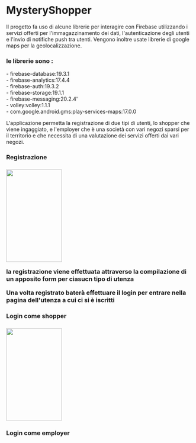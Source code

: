 # MysteryShopper

Il progetto fa uso di alcune librerie per interagire con Firebase utilizzando i servizi offerti per l'immagazzinamento dei dati, l'autenticazione degli utenti e l'invio di notifiche push tra utenti. Vengono inoltre usate librerie di google maps per la geolocalizzazione.

<h3>le librerie sono :</h3>
<p>- firebase-database:19.3.1</br>
- firebase-analytics:17.4.4</br>
- firebase-auth:19.3.2</br>
- firebase-storage:19.1.1</br>
- firebase-messaging:20.2.4'</br>
- volley:volley:1.1.1</br>
- com.google.android.gms:play-services-maps:17.0.0
</p>

<p>L'applicazione permetta la registrazione di due tipi di utenti, lo shopper che viene ingaggiato, e l'employer che è una società con vari negozi sparsi per il territorio e che necessita di una valutazione dei servizi offerti dai vari negozi.</p>
<h3>Registrazione<h3>
<img src="https://github.com/Stef80/MysteryShopper/blob/master/20200827_175155%5B1%5D.gif" width=150 height=250>
 <p>la registrazione viene effettuata attraverso la compilazione di un apposito form per ciasucn tipo di utenza</p>
 <p>Una volta registrato baterà effettuare il login per entrare nella pagina dell'utenza a cui ci si è iscritti</p>
  
<h3>Login come shopper<h3>
  
<img src="https://github.com/Stef80/MysteryShopper/blob/master/20200827_172731%5B1%5D.gif" width=150 height=250>

 <h3>Login come employer</h3>

